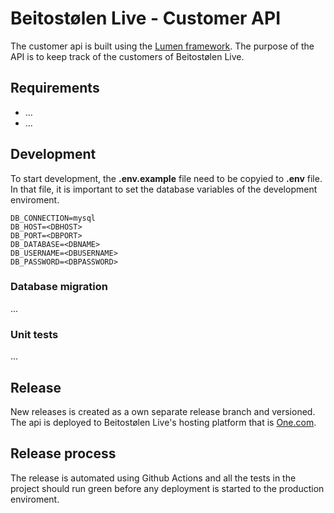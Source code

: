 # Beitostølen Live - Customer API

The customer api is built using the [Lumen framework](https://lumen.laravel.com/docs). The purpose of the API is to keep track of the customers of Beitostølen Live.

## Requirements

* ...
* ...

## Development

To start development, the **.env.example** file need to be copyied to **.env** file. In that file, it is important to set the database variables of the development enviroment.

```
DB_CONNECTION=mysql
DB_HOST=<DBHOST>
DB_PORT=<DBPORT>
DB_DATABASE=<DBNAME>
DB_USERNAME=<DBUSERNAME>
DB_PASSWORD=<DBPASSWORD>
```

### Database migration

...

### Unit tests

...

## Release

New releases is created as a own separate release branch and versioned. The api is deployed to Beitostølen Live's hosting platform that is [One.com](https://one.com).

## Release process

The release is automated using Github Actions and all the tests in the project should run green before any deployment is started to the production enviroment.